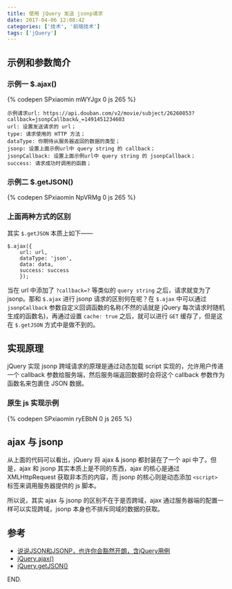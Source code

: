 ```yaml
---
title: 使用 jQuery 发送 jsonp请求
date: 2017-04-06 12:08:42
categories: ['技术', '前端技术']
tags: ['jQuery']
---
```


## 示例和参数简介

### 示例一 $.ajax()

{% codepen SPxiaomin mWYJgx 0 js 265 %}

```
示例请求url: https://api.douban.com/v2/movie/subject/26260853?callback=jsonpCallback&_=1491451234603
url: 设置发送请求的 url；
type: 请求使用的 HTTP 方法；
dataType: 你期待从服务器返回的数据的类型；
jsonp: 设置上面示例url中 query string 的 callback；
jsonpCallback: 设置上面示例url中 query string 的 jsonpCallback；
success: 请求成功时调用的函数；
```

### 示例二 $.getJSON()

{% codepen SPxiaomin NpVRMg 0 js 265 %}

### 上面两种方式的区别

其实 `$.getJSON` 本质上如下——

```
$.ajax({
    url: url,
    dataType: 'json',
    data: data,
    success: success
    });
```

当在 url 中添加了 `?callback=?` 等类似的 `query string` 之后，请求就变为了 jsonp。那和 `$.ajax` 进行 jsonp 请求的区别何在呢？在 `$.ajax` 中可以通过 `jsonpCallback` 参数自定义回调函数的名称(不然的话就是 jQuery 每次请求时随机生成的函数名)，再通过设置 `cache: true` 之后，就可以进行 `GET` 缓存了，但是这在 `$.getJSON` 方式中是做不到的。

## 实现原理

jQuery 实现 jsonp 跨域请求的原理是通过动态加载 script 实现的，允许用户传递一个 callback 参数给服务端，然后服务端返回数据时会将这个 callback 参数作为函数名来包裹住 JSON 数据。

### 原生 js 实现示例

{% codepen SPxiaomin ryEBbN 0 js 265 %}

## ajax 与 jsonp

从上面的代码可以看出，jQuery 将 ajax & jsonp 都封装在了一个 api 中了。但是，ajax 和 jsonp 其实本质上是不同的东西，ajax 的核心是通过 XMLHttpRequest 获取非本页的内容，而 jsonp 的核心则是动态添加 `<script>` 标签来调用服务器提供的 js 脚本。

所以说，其实 ajax 与 jsonp 的区别不在于是否跨域，ajax 通过服务器端的配置一样可以实现跨域，jsonp 本身也不排斥同域的数据的获取。

## 参考

- [说说JSON和JSONP，也许你会豁然开朗，含jQuery用例](http://www.cnblogs.com/dowinning/archive/2012/04/19/json-jsonp-jquery.html)
- [jQuery.ajax()](http://api.jquery.com/jquery.ajax/)
- [jQuery.getJSON()](http://api.jquery.com/jQuery.getJSON/)

END.
